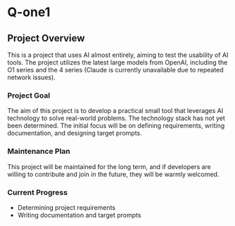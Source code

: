 # Q-one1


## Project Overview

This is a project that uses AI almost entirely, aiming to test the usability of AI tools. The project utilizes the latest large models from OpenAI, including the O1 series and the 4 series (Claude is currently unavailable due to repeated network issues).

### Project Goal

The aim of this project is to develop a practical small tool that leverages AI technology to solve real-world problems. The technology stack has not yet been determined. The initial focus will be on defining requirements, writing documentation, and designing target prompts.

### Maintenance Plan

This project will be maintained for the long term, and if developers are willing to contribute and join in the future, they will be warmly welcomed.

### Current Progress

- Determining project requirements
- Writing documentation and target prompts
